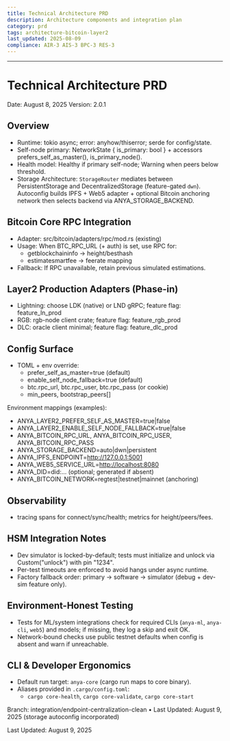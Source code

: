 ```yaml
---
title: Technical Architecture PRD
description: Architecture components and integration plan
category: prd
tags: architecture-bitcoin-layer2
last_updated: 2025-08-09
compliance: AIR-3 AIS-3 BPC-3 RES-3
---
```

---

# Technical Architecture PRD

Date: August 8, 2025
Version: 2.0.1

## Overview

- Runtime: tokio async; error: anyhow/thiserror; serde for config/state.
- Self-node primary: NetworkState { is_primary: bool } + accessors prefers_self_as_master(), is_primary_node().
- Health model: Healthy if primary self-node; Warning when peers below threshold.
- Storage Architecture: `StorageRouter` mediates between PersistentStorage and DecentralizedStorage (feature-gated `dwn`). Autoconfig builds IPFS + Web5 adapter + optional Bitcoin anchoring network then selects backend via ANYA_STORAGE_BACKEND.

## Bitcoin Core RPC Integration

- Adapter: src/bitcoin/adapters/rpc/mod.rs (existing)
- Usage: When BTC_RPC_URL (+ auth) is set, use RPC for:
  - getblockchaininfo → height/besthash
  - estimatesmartfee → feerate mapping
- Fallback: If RPC unavailable, retain previous simulated estimations.

## Layer2 Production Adapters (Phase-in)

- Lightning: choose LDK (native) or LND gRPC; feature flag: feature_ln_prod
- RGB: rgb-node client crate; feature flag: feature_rgb_prod
- DLC: oracle client minimal; feature flag: feature_dlc_prod

## Config Surface

- TOML + env override:
  - prefer_self_as_master=true (default)
  - enable_self_node_fallback=true (default)
  - btc.rpc_url, btc.rpc_user, btc.rpc_pass (or cookie)
  - min_peers, bootstrap_peers[]

Environment mappings (examples):

- ANYA_LAYER2_PREFER_SELF_AS_MASTER=true|false
- ANYA_LAYER2_ENABLE_SELF_NODE_FALLBACK=true|false
- ANYA_BITCOIN_RPC_URL, ANYA_BITCOIN_RPC_USER, ANYA_BITCOIN_RPC_PASS
- ANYA_STORAGE_BACKEND=auto|dwn|persistent
- ANYA_IPFS_ENDPOINT=<http://127.0.0.1:5001>
- ANYA_WEB5_SERVICE_URL=<http://localhost:8080>
- ANYA_DID=did:... (optional; generated if absent)
- ANYA_BITCOIN_NETWORK=regtest|testnet|mainnet (anchoring)

## Observability

- tracing spans for connect/sync/health; metrics for height/peers/fees.

## HSM Integration Notes

- Dev simulator is locked-by-default; tests must initialize and unlock via Custom("unlock") with pin "1234".
- Per-test timeouts are enforced to avoid hangs under async runtime.
- Factory fallback order: primary -> software -> simulator (debug + dev-sim feature only).

## Environment-Honest Testing

- Tests for ML/system integrations check for required CLIs (`anya-ml`, `anya-cli`, `web5`) and models; if missing, they log a skip and exit OK.
- Network-bound checks use public testnet defaults when config is absent and warn if unreachable.

## CLI & Developer Ergonomics

- Default run target: `anya-core` (cargo run maps to core binary).
- Aliases provided in `.cargo/config.toml`:
  - `cargo core-health`, `cargo core-validate`, `cargo core-start`

Branch: integration/endpoint-centralization-clean • Last Updated: August 9, 2025 (storage autoconfig incorporated)

Last Updated: August 9, 2025
